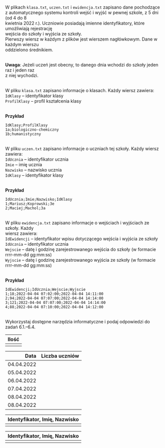<TestProvider taskNum=6 title="System kontroli dostępu">

W plikach `klasa.txt`, `uczen.txt` i `ewidencja.txt` zapisano dane pochodzące  
z automatycznego systemu kontroli wejść i wyjść w pewnej szkole, z 5 dni (od 4 do 8  
kwietnia 2022 r.). Uczniowie posiadają imienne identyfikatory, które umożliwiają rejestrację  
wejścia do szkoły i wyjścia ze szkoły.  
Pierwszy wiersz w każdym z plików jest wierszem nagłówkowym. Dane w każdym wierszu  
oddzielono średnikiem.

\
**Uwaga**: Jeżeli uczeń jest obecny, to danego dnia wchodzi do szkoły jeden raz i jeden raz  
z niej wychodzi.

\
W pliku `klasa.txt` zapisano informacje o klasach. Każdy wiersz zawiera:  
`IdKlasy` – identyfikator klasy  
`ProfilKlasy` – profil kształcenia klasy

\
**Przykład**

```
IdKlasy;ProfilKlasy
1a;biologiczno-chemiczny
1b;humanistyczny
```

\
W pliku `uczen.txt` zapisano informacje o uczniach tej szkoły. Każdy wiersz zawiera:  
`IdUcznia` – identyfikator ucznia  
`Imie` – imię ucznia  
`Nazwisko` – nazwisko ucznia  
`IdKlasy` – identyfikator klasy

\
**Przykład**

```
IdUcznia;Imie;Nazwisko;IdKlasy
1;Mariusz;Koprowski;3e
2;Maciej;Machol;3a
```

\
W pliku `ewidencja.txt` zapisano informacje o wejściach i wyjściach ze szkoły. Każdy  
wiersz zawiera:  
`IdEwidencji` – identyfikator wpisu dotyczącego wejścia i wyjścia ze szkoły  
`IdUcznia` – identyfikator ucznia  
`Wejscie` – datę i godzinę zarejestrowanego wejścia do szkoły (w formacie rrrr-mm-dd gg:mm:ss)  
`Wyjscie` – datę i godzinę zarejestrowanego wyjścia ze szkoły (w formacie rrrr-mm-dd gg:mm:ss)

\
**Przykład**

```
IdEwidencji;IdUcznia;Wejscie;Wyjscie
1;18;2022-04-04 07:02:00;2022-04-04 14:11:00
2;94;2022-04-04 07:07:00;2022-04-04 14:14:00
3;121;2022-04-04 07:07:00;2022-04-04 14:14:00
4;88;2022-04-04 07:10:00;2022-04-04 14:12:00
```

\
Wykorzystaj dostępne narzędzia informatyczne i podaj odpowiedzi do zadań 6.1.–6.4.

  <DownloadBtn urls="/formula-2015/2022/maj/klasa.txt /formula-2015/2022/maj/uczen.txt /formula-2015/2022/maj/ewidencja.txt"/>
</TestProvider>

<TestProvider taskNum=6.1 pkt=2>

|             Ilość              |
| :----------------------------: |
| <TestInput answer=165 num=1 /> |

  <AnswerBtn />
</TestProvider>

<TestProvider taskNum=6.2 pkt=3>

|       Data |         Liczba uczniów         |
| ---------: | :----------------------------: |
| 04.04.2022 | <TestInput answer=233 num=1 /> |
| 05.04.2022 | <TestInput answer=303 num=2 /> |
| 06.04.2022 | <TestInput answer=134 num=3 /> |
| 07.04.2022 | <TestInput answer=280 num=4 /> |
| 08.04.2022 | <TestInput answer=127 num=5 /> |
| 08.04.2022 |  <TestRadio positive num=6 />  |

  <AnswerBtn />
</TestProvider>

<TestProvider taskNum=6.3 pkt=3>

|                                       Identyfikator, Imię, Nazwisko                                       |
| :-------------------------------------------------------------------------------------------------------: |
| <TestArea passIfNotSorted answer="314\tSebastian\tRabaj 172\tMonika\tKado 299\tAlicja\tKronecka" num=1 /> |

  <AnswerBtn />
</TestProvider>

<TestProvider taskNum=6.4 pkt=3>

|                                  Identyfikator, Imię, Nazwisko                                  |
| :---------------------------------------------------------------------------------------------: |
| <TestArea answer="Mateusz\tKordas Krzysztof\tMichalak Oliwier\tZiolko" num=1 passIfNotSorted /> |

  <AnswerBtn />
</TestProvider>
